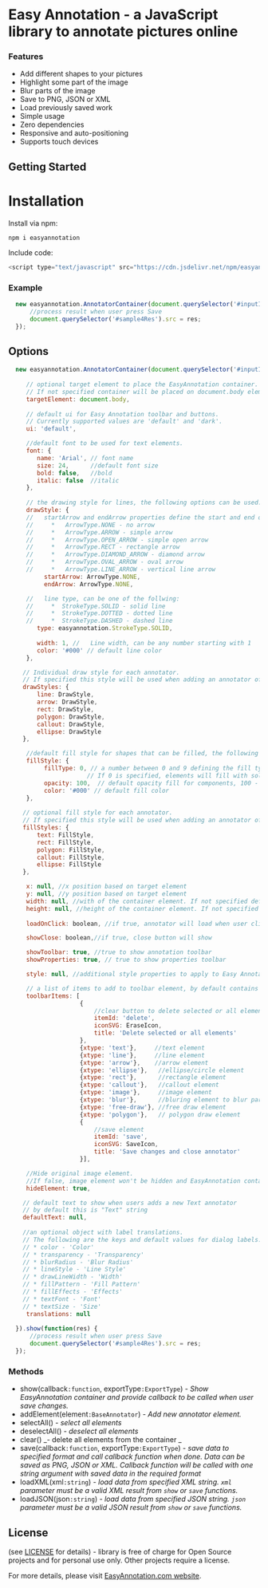 # Easy Annotation - a JavaScript library to annotate pictures online

### Features
* Add different shapes to your pictures
* Highlight some part of the image
* Blur parts of the image
* Save to PNG, JSON or XML
* Load previously saved work
* Simple usage
* Zero dependencies
* Responsive and auto-positioning
* Supports touch devices

## Getting Started
# Installation

Install via npm:
```shell
npm i easyannotation
```

Include code:
```js
<script type="text/javascript" src="https://cdn.jsdelivr.net/npm/easyannotation"></script>
```
### Example

```javascript
  new easyannotation.AnnotatorContainer(document.querySelector('#inputImage')).show(function(res) {
      //process result when user press Save
      document.querySelector('#sample4Res').src = res;
  });
```
## Options
```javascript
  new easyannotation.AnnotatorContainer(document.querySelector('#inputImage'), {
     
     // optional target element to place the EasyAnnotation container.
     // If not specified container will be placed on document.body element.
     targetElement: document.body,
    
     // default ui for Easy Annotation toolbar and buttons.
     // Currently supported values are 'default' and 'dark'.
     ui: 'default',

     //default font to be used for text elements.
     font: {
        name: 'Arial', // font name
        size: 24,      //default font size
        bold: false,   //bold
        italic: false  //italic
     },
    
     // the drawing style for lines, the following options can be used:
     drawStyle: {
     //   startArrow and endArrow properties define the start and end of lines, can be one of the follwing:
     //     *   ArrowType.NONE - no arrow
     //     *   ArrowType.ARROW - simple arrow
     //     *   ArrowType.OPEN_ARROW - simple open arrow
     //     *   ArrowType.RECT - rectangle arrow
     //     *   ArrowType.DIAMOND_ARROW - diamond arrow
     //     *   ArrowType.OVAL_ARROW - oval arrow
     //     *   ArrowType.LINE_ARROW - vertical line arrow
          startArrow: ArrowType.NONE, 
          endArrow: ArrowType.NONE,

     //   line type, can be one of the follwing:
     //     *  StrokeType.SOLID - solid line
     //     *  StrokeType.DOTTED - dotted line
     //     *  StrokeType.DASHED - dashed line
        type: easyannotation.StrokeType.SOLID,
        
        width: 1, //   Line width, can be any number starting with 1
        color: '#000' // default line color
     },

    // Individual draw style for each annotator.
    // If specified this style will be used when adding an annotator of the specified type.
    drawStyles: {
        line: DrawStyle,
        arrow: DrawStyle,
        rect: DrawStyle,
        polygon: DrawStyle,
        callout: DrawStyle,
        ellipse: DrawStyle
    },

     //default fill style for shapes that can be filled, the following options can be used:
     fillStyle: {
          fillType: 0, // a number between 0 and 9 defining the fill type. 
                      // If 0 is specified, elements will fill with solid background.
          opacity: 100,  // default opacity fill for components, 100 - opaque, 0 - transparent
          color: '#000' // default fill color
     },
    
    // optional fill style for each annotator.
    // If specified this style will be used when adding an annotator of the specified type.
    fillStyles: {
        text: FillStyle,
        rect: FillStyle,
        polygon: FillStyle,
        callout: FillStyle,
        ellipse: FillStyle
    },

     x: null, //x position based on target element
     y: null, //y position based on target element
     width: null, //with of the container element. If not specified defaults to image width.
     height: null, //height of the container element. If not specified defaults to image height.
  
     loadOnClick: boolean, //if true, annotator will load when user click or tap on the image element

     showClose: boolean,//if true, close button will show

     showToolbar: true, //true to show annotation toolbar
     showProperties: true, // true to show properties toolbar

     style: null, //additional style properties to apply to Easy Annotation container element

     // a list of items to add to toolbar element, by default contains the following items:
     toolbarItems: [
                    {
                        //clear button to delete selected or all elements
                        itemId: 'delete',
                        iconSVG: EraseIcon,
                        title: 'Delete selected or all elements'
                    },
                    {xtype: 'text'},     //text element
                    {xtype: 'line'},     //line element
                    {xtype: 'arrow'},    //arrow element
                    {xtype: 'ellipse'},   //ellipse/circle element
                    {xtype: 'rect'},      //rectangle element
                    {xtype: 'callout'},   //callout element
                    {xtype: 'image'},     //image element
                    {xtype: 'blur'},      //bluring element to blur parts of the image
                    {xtype: 'free-draw'}, //free draw element
                    {xtype: 'polygon'},   // polygon draw element
                    {
                        //save element
                        itemId: 'save',
                        iconSVG: SaveIcon,
                        title: 'Save changes and close annotator'
                    }],

     //Hide original image element. 
     //If false, image element won't be hidden and EasyAnnotation container will be placed above the original image
     hideElement: true,

    // default text to show when users adds a new Text annotator
    // by default this is "Text" string
    defaultText: null,
    
    //an optional object with label translations. 
    // The following are the keys and default values for dialog labels.
    // * color - 'Color'
    // * transparency - 'Transparency'
    // * blurRadius - 'Blur Radius'
    // * lineStyle - 'Line Style'
    // * drawLineWidth - 'Width'
    // * fillPattern - 'Fill Pattern'
    // * fillEffects - 'Effects'
    // * textFont - 'Font'
    // * textSize - 'Size'
     translations: null
    
  }).show(function(res) {
      //process result when user press Save
      document.querySelector('#sample4Res').src = res;
  });
```

### Methods

* show(callback`:function`, exportType`:ExportType`) _- Show EasyAnnotation container and provide callback to be called when user save changes._
* addElement(element`:BaseAnnotator`) _- Add new annotator element._
* selectAll() _- select all elements_
* deselectAll() _- deselect all elements_
* clear() _- delete all elements from the container _
* save(callback`:function`, exportType`:ExportType`) _- save data to specified format and call callback function when done. 
Data can be saved as PNG, JSON or XML. Callback function will be called with one string argument with saved data in the required format_
* loadXML(xml`:string`) _- load data from specified XML string. `xml` parameter must be a valid XML result from `show` or `save` functions._
* loadJSON(json`:string`) _- load data from specified JSON string. `json` parameter must be a valid JSON result from `show` or `save` functions._

## License
(see [LICENSE](https://github.com/abeleuta/easyannotation/blob/master/LICENSE) for details) - library is free of charge for Open Source projects and for personal use only.
Other projects require a license.

For more details, please visit [EasyAnnotation.com website](http://easyannotation.net/).
